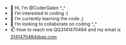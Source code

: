 - 👋 Hi, I’m @CoderGalen ^_^
- 👀 I’m interested in coding :)
- 🌱 I’m currently learning the code ;)
- 💞️ I’m looking to collaborate on coding ^_^
- 📫 How to reach me QQ3141470484 and my email is 3141470484@qq.com

<!---
CoderGalen/CoderGalen is a ✨ special ✨ repository because its `README.md` (this file) appears on your GitHub profile.
You can click the Preview link to take a look at your changes.
--->
